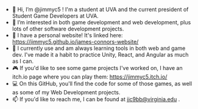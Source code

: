 - 👋 Hi, I’m @jimmyc5 ! I'm a student at UVA and the current president of Student Game Developers at UVA.
- 👀 I’m interested in both game development and web development, plus lots of other software development projects.
- 📎 I have a personal website! It's linked here: https://jimmyc5.github.io/james-connors-website/
- 🌱 I currently use and am always learning tools in both web and game dev. I've made it a habit to practice Unity, React, and Angular as much as I can.
- 🎮 If you'd like to see some game projects I've worked on, I have an itch.io page where you can play them: https://jimmyc5.itch.io/
- 💻 On this GitHub, you'll find the code for some of those games, as well as some of my Web Development projects.
- 📫 If you'd like to reach me, I can be found at jjc9bb@virginia.edu .

<!---
jimmyc5/jimmyc5 is a ✨ special ✨ repository because its `README.md` (this file) appears on your GitHub profile.
You can click the Preview link to take a look at your changes.
--->
